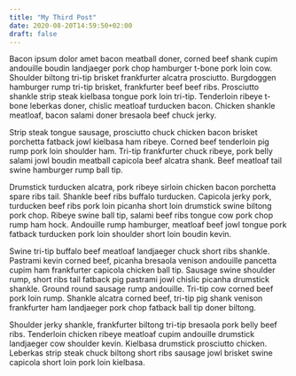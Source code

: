```yaml
---
title: "My Third Post"
date: 2020-08-20T14:59:50+02:00
draft: false
---
```

Bacon ipsum dolor amet bacon meatball doner, corned beef shank cupim andouille boudin landjaeger pork chop hamburger t-bone pork loin cow. Shoulder biltong tri-tip brisket frankfurter alcatra prosciutto. Burgdoggen hamburger rump tri-tip brisket, frankfurter beef beef ribs. Prosciutto shankle strip steak kielbasa tongue pork loin tri-tip. Tenderloin ribeye t-bone leberkas doner, chislic meatloaf turducken bacon. Chicken shankle meatloaf, bacon salami doner bresaola beef chuck jerky.

Strip steak tongue sausage, prosciutto chuck chicken bacon brisket porchetta fatback jowl kielbasa ham ribeye. Corned beef tenderloin pig rump pork loin shoulder ham. Tri-tip frankfurter chuck ribeye, pork belly salami jowl boudin meatball capicola beef alcatra shank. Beef meatloaf tail swine hamburger rump ball tip.

Drumstick turducken alcatra, pork ribeye sirloin chicken bacon porchetta spare ribs tail. Shankle beef ribs buffalo turducken. Capicola jerky pork, turducken beef ribs pork loin picanha short loin drumstick swine biltong pork chop. Ribeye swine ball tip, salami beef ribs tongue cow pork chop rump ham hock. Andouille rump hamburger, meatloaf beef jowl tongue pork fatback turducken pork loin shoulder short loin boudin kevin.

Swine tri-tip buffalo beef meatloaf landjaeger chuck short ribs shankle. Pastrami kevin corned beef, picanha bresaola venison andouille pancetta cupim ham frankfurter capicola chicken ball tip. Sausage swine shoulder rump, short ribs tail fatback pig pastrami jowl chislic picanha drumstick shankle. Ground round sausage rump andouille. Tri-tip cow corned beef pork loin rump. Shankle alcatra corned beef, tri-tip pig shank venison frankfurter ham landjaeger pork chop fatback ball tip doner biltong.

Shoulder jerky shankle, frankfurter biltong tri-tip bresaola pork belly beef ribs. Tenderloin chicken ribeye meatloaf cupim andouille drumstick landjaeger cow shoulder kevin. Kielbasa drumstick prosciutto chicken. Leberkas strip steak chuck biltong short ribs sausage jowl brisket swine capicola short loin pork loin kielbasa.
